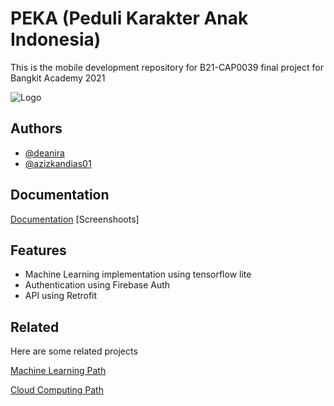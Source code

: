 
# PEKA (Peduli Karakter Anak Indonesia)


This is the mobile development repository for B21-CAP0039 final project for Bangkit Academy 2021

![Logo](https://deanira.github.io/Deanira%20Fadrinaldi%20face1f9e5d6e479fbe844fe5e270fdff/Resume%20e6dc2b093d904810a2e27fc0c25d9969/logo_peka_ungu_transparan.png)

    
## Authors

- [@deanira](https://www.github.com/deanira)
- [@azizkandias01](https://www.github.com/azizkandias01)

  
## Documentation

[Documentation](https://drive.google.com/drive/folders/1ahctqGAX3JCrBzOSpdr1PQocsYmN-A48?usp=sharing)
[Screenshoots]


  
## Features

- Machine Learning implementation using tensorflow lite
- Authentication using Firebase Auth
- API using Retrofit

  
## Related

Here are some related projects

[Machine Learning Path](https://github.com/alfandifirnando/PEKA.git)

[Cloud Computing Path](https://github.com/PhilosopherPanda/Peka-API)

  
